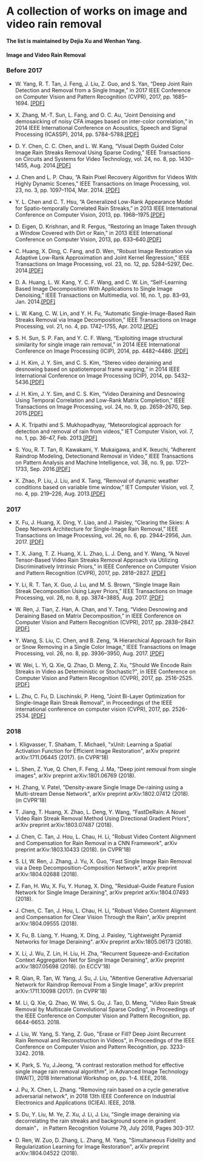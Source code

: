 # A collection of works on image and video rain removal

**The list is maintained by Dejia Xu and Wenhan Yang.**

#### Image and Video Rain Removal

### Before 2017

* W. Yang, R. T. Tan, J. Feng, J. Liu, Z. Guo, and S. Yan, “Deep Joint Rain Detection and Removal from a Single Image,” in 2017 IEEE Conference on Computer Vision and Pattern Recognition (CVPR), 2017, pp. 1685–1694. [[PDF]](http://openaccess.thecvf.com/content_cvpr_2017/papers/Yang_Deep_Joint_Rain_CVPR_2017_paper.pdf)

* X. Zhang, M.-T. Sun, L. Fang, and O. C. Au, “Joint Denoising and demosaicking of noisy CFA images based on inter-color correlation,” in 2014 IEEE International Conference on Acoustics, Speech and Signal Processing (ICASSP), 2014, pp. 5784–5788.[[PDF]](https://ieeexplore.ieee.org/stamp/stamp.jsp?arnumber=6854712)

* D. Y. Chen, C. C. Chen, and L. W. Kang, “Visual Depth Guided Color Image Rain Streaks Removal Using Sparse Coding,” IEEE Transactions on Circuits and Systems for Video Technology, vol. 24, no. 8, pp. 1430–1455, Aug. 2014.[[PDF]](https://ieeexplore.ieee.org/document/6748866/)

* J. Chen and L. P. Chau, “A Rain Pixel Recovery Algorithm for Videos With Highly Dynamic Scenes,” IEEE Transactions on Image Processing, vol. 23, no. 3, pp. 1097–1104, Mar. 2014. [[PDF]](http://www.ntu.edu.sg/home/elpchau/pdf/Dynamic%20Scene%20Rain%20Removal.pdf)

* Y. L. Chen and C. T. Hsu, “A Generalized Low-Rank Appearance Model for Spatio-temporally Correlated Rain Streaks,” in 2013 IEEE International Conference on Computer Vision, 2013, pp. 1968–1975.[[PDF]](https://www.cv-foundation.org/openaccess/content_iccv_2013/papers/Chen_A_Generalized_Low-Rank_2013_ICCV_paper.pdf)

* D. Eigen, D. Krishnan, and R. Fergus, “Restoring an Image Taken through a Window Covered with Dirt or Rain,” in 2013 IEEE International Conference on Computer Vision, 2013, pp. 633–640.[[PDF]](http://openaccess.thecvf.com/content_iccv_2013/papers/Eigen_Restoring_an_Image_2013_ICCV_paper.pdf)

* C. Huang, X. Ding, C. Fang, and D. Wen, “Robust Image Restoration via Adaptive Low-Rank Approximation and Joint Kernel Regression,” IEEE Transactions on Image Processing, vol. 23, no. 12, pp. 5284–5297, Dec. 2014.[[PDF]](https://ieeexplore.ieee.org/document/6933923/)

* D. A. Huang, L. W. Kang, Y. C. F. Wang, and C. W. Lin, “Self-Learning Based Image Decomposition With Applications to Single Image Denoising,” IEEE Transactions on Multimedia, vol. 16, no. 1, pp. 83–93, Jan. 2014.[[PDF]](https://ieeexplore.ieee.org/document/6623207/?tp=&arnumber=6623207)

* L. W. Kang, C. W. Lin, and Y. H. Fu, “Automatic Single-Image-Based Rain Streaks Removal via Image Decomposition,” IEEE Transactions on Image Processing, vol. 21, no. 4, pp. 1742–1755, Apr. 2012.[[PDF]](http://www.ee.nthu.edu.tw/cwlin/Rain_Removal/tip_rain_removal_2011.pdf)

* S. H. Sun, S. P. Fan, and Y. C. F. Wang, “Exploiting image structural similarity for single image rain removal,” in 2014 IEEE International Conference on Image Processing (ICIP), 2014, pp. 4482–4486. [[PDF]](http://mml.citi.sinica.edu.tw/papers/ICIP_2014_Sun.pdf)

* J. H. Kim, J. Y. Sim, and C. S. Kim, “Stereo video deraining and desnowing based on spatiotemporal frame warping,” in 2014 IEEE International Conference on Image Processing (ICIP), 2014, pp. 5432–5436.[[PDF]](https://ieeexplore.ieee.org/document/7026099/?arnumber=7026099)

* J. H. Kim, J. Y. Sim, and C. S. Kim, “Video Deraining and Desnowing Using Temporal Correlation and Low-Rank Matrix Completion,” IEEE Transactions on Image Processing, vol. 24, no. 9, pp. 2658–2670, Sep. 2015.[[PDF]](https://ieeexplore.ieee.org/document/7101234/)

* A. K. Tripathi and S. Mukhopadhyay, “Meteorological approach for detection and removal of rain from videos,” IET Computer Vision, vol. 7, no. 1, pp. 36–47, Feb. 2013.[[PDF]](https://ieeexplore.ieee.org/document/6518024/)

* S. You, R. T. Tan, R. Kawakami, Y. Mukaigawa, and K. Ikeuchi, “Adherent Raindrop Modeling, Detectionand Removal in Video,” IEEE Transactions on Pattern Analysis and Machine Intelligence, vol. 38, no. 9, pp. 1721–1733, Sep. 2016.[[PDF]](https://ieeexplore.ieee.org/document/7299675/)

* X. Zhao, P. Liu, J. Liu, and X. Tang, “Removal of dynamic weather conditions based on variable time window,” IET Computer Vision, vol. 7, no. 4, pp. 219–226, Aug. 2013.[[PDF]](https://ieeexplore.ieee.org/document/6553647/)


### 2017

* X. Fu, J. Huang, X. Ding, Y. Liao, and J. Paisley, “Clearing the Skies: A Deep Network Architecture for Single-Image Rain Removal,” IEEE Transactions on Image Processing, vol. 26, no. 6, pp. 2944–2956, Jun. 2017. [[PDF]](http://ieeexplore.ieee.org/stamp/stamp.jsp?arnumber=7893758)

* T. X. Jiang, T. Z. Huang, X. L. Zhao, L. J. Deng, and Y. Wang, “A Novel Tensor-Based Video Rain Streaks Removal Approach via Utilizing Discriminatively Intrinsic Priors,” in IEEE Conference on Computer Vision and Pattern Recognition (CVPR), 2017, pp. 2818–2827. [[PDF]](http://ieeexplore.ieee.org/document/8099784/)

* Y. Li, R. T. Tan, X. Guo, J. Lu, and M. S. Brown, “Single Image Rain Streak Decomposition Using Layer Priors,” IEEE Transactions on Image Processing, vol. 26, no. 8, pp. 3874–3885, Aug. 2017. [[PDF]](https://ieeexplore.ieee.org/document/7934436/)

* W. Ren, J. Tian, Z. Han, A. Chan, and Y. Tang, “Video Desnowing and Deraining Based on Matrix Decomposition,” in IEEE Conference on Computer Vision and Pattern Recognition (CVPR), 2017, pp. 2838–2847. [[PDF]](http://openaccess.thecvf.com/content_cvpr_2017/papers/Ren_Video_Desnowing_and_CVPR_2017_paper.pdf)

* Y. Wang, S. Liu, C. Chen, and B. Zeng, “A Hierarchical Approach for Rain or Snow Removing in a Single Color Image,” IEEE Transactions on Image Processing, vol. 26, no. 8, pp. 3936–3950, Aug. 2017. [[PDF]](https://ieeexplore.ieee.org/document/7934435/)

* W. Wei, L. Yi, Q. Xie, Q. Zhao, D. Meng, Z. Xu, "Should We Encode Rain Streaks in Video as Deterministic or Stochastic?", in IEEE Conference on Computer Vision and Pattern Recognition (CVPR), 2017, pp. 2516-2525. [[PDF]](https://ieeexplore.ieee.org/document/8237537/)

* L. Zhu, C. Fu, D. Lischinski, P. Heng, "Joint Bi-Layer Optimization for Single-Image Rain Streak Removal", in Proceedings of the IEEE international conference on computer vision (CVPR), 2017, pp. 2526-2534. [[PDF]](http://openaccess.thecvf.com/content_ICCV_2017/papers/Zhu_Joint_Bi-Layer_Optimization_ICCV_2017_paper.pdf)


### 2018

* I. Kligvasser, T. Shaham, T. Michaeli, "xUnit: Learning a Spatial Activation Function for Efficient Image Restoration", arXiv preprint arXiv:1711.06445 (2017). (in CVPR'18)

* L. Shen, Z. Yue, Q. Chen, F. Feng, J. Ma, "Deep joint removal from single images", arXiv preprint arXiv:1801.06769 (2018).

* H. Zhang, V. Patel, "Density-aware Single Image De-raining using a Multi-stream Dense Network", arXiv preprint arXiv:1802.07412 (2018). (in CVPR'18)

* T. Jiang, T. Huang, X. Zhao, L. Deng, Y. Wang, "FastDeRain: A Novel Video Rain Streak Removal Method Using Directional Gradient Priors", arXiv preprint arXiv:1803.07487 (2018).

* J. Chen, C. Tan, J. Hou, L. Chau, H. Li, "Robust Video Content Alignment and Compensation for Rain Removal in a CNN Framework", arXiv preprint arXiv:1803.10433 (2018). (in CVPR'18)

* S. LI, W. Ren, J. Zhang, J. Yu, X. Guo, "Fast Single Image Rain Removal via a Deep Decomposition-Composition Network", arXiv preprint arXiv:1804.02688 (2018).

* Z. Fan, H. Wu, X. Fu, Y. Hunag, X. Ding, "Residual-Guide Feature Fusion Network for Single Image Deraining", arXiv preprint arXiv:1804.07493 (2018).

* J. Chen, C. Tan, J. Hou, L. Chau, H. Li, "Robust Video Content Alignment and Compensation for Clear Vision Through the Rain", arXiv preprint arXiv:1804.09555 (2018).

* X. Fu, B. Liang, Y. Huang, X. Ding, J. Paisley, "Lightweight Pyramid Networks for Image Deraining". arXiv preprint arXiv:1805.06173 (2018).

* X. Li, J. Wu, Z. Lin, H. Liu, H. Zha, "Recurrent Squeeze-and-Excitation Context Aggregation Net for Single Image Deraining", arXiv preprint arXiv:1807.05698 (2018). (in ECCV'18)

* R. Qian, R. Tan, W. Yang, J. Su, J. Liu, "Attentive Generative Adversarial Network for Raindrop Removal From a Single Image", arXiv preprint arXiv:1711.10098 (2017). (in CVPR'18)

* M. Li, Q. Xie, Q. Zhao, W. Wei, S. Gu, J. Tao, D. Meng, "Video Rain Streak Removal by Multiscale Convolutional Sparse Coding", in Proceedings of the IEEE Conference on Computer Vision and Pattern Recognition, pp. 6644-6653. 2018.

* J. Liu, W. Yang, S. Yang, Z. Guo, "Erase or Fill? Deep Joint Recurrent Rain Removal and Reconstruction in Videos", in Proceedings of the IEEE Conference on Computer Vision and Pattern Recognition, pp. 3233-3242. 2018.

* K. Park, S. Yu, J.Jeong, "A contrast restoration method for effective single image rain removal algorithm", in Advanced Image Technology (IWAIT), 2018 International Workshop on, pp. 1-4. IEEE, 2018.

* J. Pu, X. Chen, L. Zhang. "Removing rain based on a cycle generative adversarial network", in 2018 13th IEEE Conference on Industrial Electronics and Applications (ICIEA). IEEE, 2018.

* S. Du, Y. Liu, M. Ye, Z. Xu, J. Li, J. Liu, "Single image deraining via decorrelating the rain streaks and background scene in gradient domain"， in Pattern Recognition Volume 79, July 2018, Pages 303-317.

* D. Ren, W. Zuo, D. Zhang, L. Zhang, M. Yang, "Simultaneous Fidelity and Regularization Learning for Image Restoration", arXiv preprint arXiv:1804.04522 (2018).
